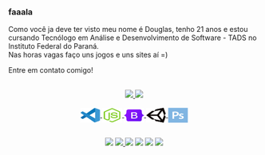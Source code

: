 ### faaala

Como você ja deve ter visto meu nome é Douglas, tenho 21 anos e estou cursando Tecnólogo em Análise e Desenvolvimento de Software - TADS no Instituto Federal do Paraná.<br>
Nas horas vagas faço uns jogos e uns sites aí =)

Entre em contato comigo!
<br><br>
<div align="center">
  <a href="https://github.com/douglaseduar">
  <img height="180em" src="https://github-readme-stats.vercel.app/api?username=douglaseduar&show_icons=true&include_all_commits=true&count_private=true&custom_title=douglaseduar%27s%20GitHub%20Stats&title_color=000000&text_color=000000&icon_color=000000"/>
  <img height="180em" src="https://github-readme-stats.vercel.app/api/top-langs/?username=douglaseduar&layout=compact&langs_count=10&title_color=000000&text_color=000000&icon_color=000000"/>
</div>
<div style="display: inline_block" align="center"><br>
  <img align="center" alt="vscode" height="30" width="40" src="https://raw.githubusercontent.com/devicons/devicon/master/icons/vscode/vscode-original.svg">
  <img align="center" alt="Nodejs" height="30" width="40" src="https://raw.githubusercontent.com/devicons/devicon/master/icons/nodejs/nodejs-plain.svg">
  <img align="center" alt="Bootstrap" height="30" width="40" src="https://raw.githubusercontent.com/devicons/devicon/master/icons/bootstrap/bootstrap-original.svg">
  <img align="center" alt="Unity" height="30" width="40" src="https://raw.githubusercontent.com/devicons/devicon/master/icons/unity/unity-original.svg">
  <img align="center" alt="photoshop" height="30" width="40" src="https://raw.githubusercontent.com/devicons/devicon/master/icons/photoshop/photoshop-plain.svg">
  
  ##
  
  <div align="center"> 
  <a href="https://instagram.com/douglaseduar" target="_blank"><img src="https://img.shields.io/badge/-Instagram-%23E4405F?style=for-the-badge&logo=instagram&logoColor=white" target="_blank"></a>
    <a target='_blank' href="https://twitter.com/douglaseduar">
        <img src="https://img.shields.io/badge/Twitter-1DA1F2?style=for-the-badge&logo=twitter&logoColor=white">
    </a>
  <a href = "mailto:douglas060401@gmail.com"><img src="https://img.shields.io/badge/-Gmail-%23333?style=for-the-badge&logo=gmail&logoColor=white" target="_blank"></a>
  <a href="https://www.linkedin.com/in/douglaseduar/" target="_blank"><img src="https://img.shields.io/badge/-LinkedIn-%230077B5?style=for-the-badge&logo=linkedin&logoColor=white" target="_blank"></a> 
      <a href="https://www.behance.net/douglaseduar" target="_blank"><img src="https://img.shields.io/badge/behance-053eff?style=for-the-badge&logo=behance&logoColor=white" target="_blank"></a> 
          <a href="https://douglaseduar.github.io/portfolio/" target="_blank"><img src="https://img.shields.io/badge/portf%C3%B3lio-808080?style=for-the-badge&logo=AddThis&logoColor=white" target="_blank"></a> 
  </div>
